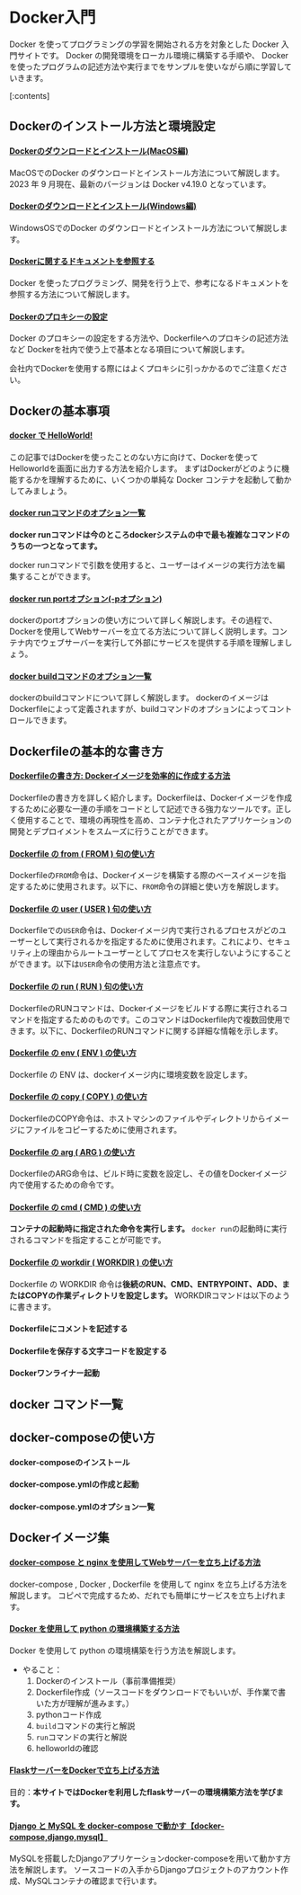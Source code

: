 ﻿


# Docker入門

Docker を使ってプログラミングの学習を開始される方を対象とした Docker 入門サイトです。 Docker の開発環境をローカル環境に構築する手順や、 Docker を使ったプログラムの記述方法や実行までをサンプルを使いながら順に学習していきます。

[:contents]




## Dockerのインストール方法と環境設定

#### [Dockerのダウンロードとインストール(MacOS編)](https://minegishirei.hatenablog.com/entry/2023/09/03/143528)

MacOSでのDocker のダウンロードとインストール方法について解説します。 2023 年 9 月現在、最新のバージョンは Docker v4.19.0 となっています。

#### [Dockerのダウンロードとインストール(Windows編)](https://minegishirei.hatenablog.com/entry/2023/09/04/115946)

WindowsOSでのDocker のダウンロードとインストール方法について解説します。

#### [Dockerに関するドキュメントを参照する](https://minegishirei.hatenablog.com/entry/2023/09/03/184308)

Docker を使ったプログラミング、開発を行う上で、参考になるドキュメントを参照する方法について解説します。

#### [Dockerのプロキシーの設定](https://minegishirei.hatenablog.com/entry/2023/09/05/120827)

Docker のプロキシーの設定をする方法や、Dockerfileへのプロキシの記述方法など Dockerを社内で使う上で基本となる項目について解説します。

会社内でDockerを使用する際にはよくプロキシに引っかかるのでご注意ください。



## Dockerの基本事項

#### [docker で HelloWorld!](https://minegishirei.hatenablog.com/entry/2023/09/06/100027)

この記事ではDockerを使ったことのない方に向けて、Dockerを使ってHelloworldを画面に出力する方法を紹介します。
まずはDockerがどのように機能するかを理解するために、いくつかの単純な Docker コンテナを起動して動かしてみましょう。



#### [docker runコマンドのオプション一覧](https://minegishirei.hatenablog.com/entry/2023/05/09/095603)

**docker runコマンドは今のところdockerシステムの中で最も複雑なコマンドのうちの一つとなってます。**

docker runコマンドで引数を使用すると、ユーザーはイメージの実行方法を編集することができます。


#### [docker run portオプション(-pオプション)](https://minegishirei.hatenablog.com/entry/2023/09/07/120532)

dockerのportオプションの使い方について詳しく解説します。その過程で、Dockerを使用してWebサーバーを立てる方法について詳しく説明します。コンテナ内でウェブサーバーを実行して外部にサービスを提供する手順を理解しましょう。

#### [docker buildコマンドのオプション一覧](https://minegishirei.hatenablog.com/entry/2023/05/09/200108)

dockerのbuildコマンドについて詳しく解説します。
dockerのイメージはDockerfileによって定義されますが、buildコマンドのオプションによってコントロールできます。



## Dockerfileの基本的な書き方

#### [Dockerfileの書き方: Dockerイメージを効率的に作成する方法](https://minegishirei.hatenablog.com/entry/2023/09/11/102313)

Dockerfileの書き方を詳しく紹介します。Dockerfileは、Dockerイメージを作成するために必要な一連の手順をコードとして記述できる強力なツールです。正しく使用することで、環境の再現性を高め、コンテナ化されたアプリケーションの開発とデプロイメントをスムーズに行うことができます。


#### [Dockerfile の from ( FROM ) 句の使い方](https://minegishirei.hatenablog.com/entry/2023/09/12/111814)

Dockerfileの`FROM`命令は、Dockerイメージを構築する際のベースイメージを指定するために使用されます。以下に、`FROM`命令の詳細と使い方を解説します。

#### [Dockerfile の user ( USER ) 句の使い方](https://minegishirei.hatenablog.com/entry/2023/09/12/113541)

Dockerfileでの`USER`命令は、Dockerイメージ内で実行されるプロセスがどのユーザーとして実行されるかを指定するために使用されます。これにより、セキュリティ上の理由からルートユーザーとしてプロセスを実行しないようにすることができます。以下は`USER`命令の使用方法と注意点です。



#### [Dockerfile の run ( RUN ) 句の使い方](https://minegishirei.hatenablog.com/entry/2023/09/14/102912)

DockerfileのRUNコマンドは、Dockerイメージをビルドする際に実行されるコマンドを指定するためのものです。このコマンドはDockerfile内で複数回使用できます。以下に、DockerfileのRUNコマンドに関する詳細な情報を示します。



#### [Dockerfile の env ( ENV ) の使い方](https://minegishirei.hatenablog.com/entry/2023/09/14/140239)

Dockerfile の ENV は、dockerイメージ内に環境変数を設定します。


#### [Dockerfile の copy ( COPY ) の使い方](https://minegishirei.hatenablog.com/entry/2023/09/14/152703)

DockerfileのCOPY命令は、ホストマシンのファイルやディレクトリからイメージにファイルをコピーするために使用されます。 

#### [Dockerfile の arg ( ARG ) の使い方](https://minegishirei.hatenablog.com/entry/2023/09/16/172148)

DockerfileのARG命令は、ビルド時に変数を設定し、その値をDockerイメージ内で使用するための命令です。


#### [Dockerfile の cmd ( CMD ) の使い方](https://minegishirei.hatenablog.com/entry/2023/09/14/210740)

**コンテナの起動時に指定された命令を実行します。**
`docker run`の起動時に実行されるコマンドを指定することが可能です。


#### [Dockerfile の workdir ( WORKDIR ) の使い方](https://minegishirei.hatenablog.com/entry/2023/09/16/094349)

Dockerfile の WORKDIR 命令は**後続のRUN、CMD、ENTRYPOINT、ADD、またはCOPYの作業ディレクトリを設定します。**
WORKDIRコマンドは以下のように書きます。


#### Dockerfileにコメントを記述する

#### Dockerfileを保存する文字コードを設定する

#### Dockerワンライナー起動




## docker コマンド一覧




## docker-composeの使い方

#### docker-composeのインストール

#### docker-compose.ymlの作成と起動

#### docker-compose.ymlのオプション一覧






## Dockerイメージ集

#### [docker-compose と nginx を使用してWebサーバーを立ち上げる方法](https://minegishirei.hatenablog.com/entry/2023/09/16/112502)
docker-compose , Docker , Dockerfile を使用して nginx を立ち上げる方法を解説します。 コピペで完成するため、だれでも簡単にサービスを立ち上げれます。



#### [Docker を使用して python の環境構築する方法](https://minegishirei.hatenablog.com/entry/2023/05/04/171154)

Docker を使用して python の環境構築を行う方法を解説します。

- やること：
    1. Dockerのインストール（事前準備推奨）
    2. Dockerfile作成（ソースコードをダウンロードでもいいが、手作業で書いた方が理解が進みます。）
    3. pythonコード作成
    4. `build`コマンドの実行と解説
    5. `run`コマンドの実行と解説
    6. helloworldの確認



#### [FlaskサーバーをDockerで立ち上げる方法](https://minegishirei.hatenablog.com/entry/2023/05/06/180545)

目的：**本サイトではDockerを利用したflaskサーバーの環境構築方法を学びます。**



#### [Django と MySQL を docker-compose で動かす【docker-compose,django,mysql】](https://minegishirei.hatenablog.com/entry/2023/09/18/205930)

MySQLを搭載したDjangoアプリケーションdocker-composeを用いて動かす方法を解説します。 ソースコードの入手からDjangoプロジェクトのアカウント作成、MySQLコンテナの確認まで行います。




